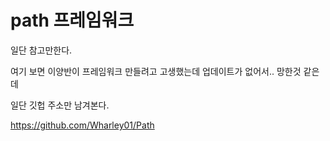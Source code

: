 # path 프레임워크 


일단 참고만한다.



여기 보면 이양반이 프레임워크 만들려고 고생했는데 업데이트가 없어서.. 망한것 같은데 

일단 깃헙 주소만 남겨본다.


https://github.com/Wharley01/Path
